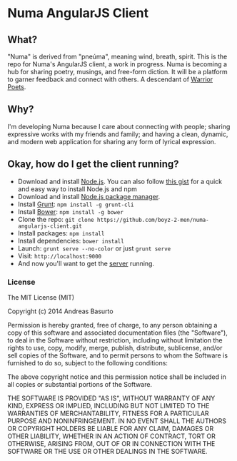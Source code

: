 # Numa AngularJS Client

## What?
"Numa" is derived from "pneúma", meaning wind, breath, spirit. This is the repo for Numa's AngularJS client, a work in progress. Numa is becoming a hub for sharing poetry, musings, and free-form diction. It will be a platform to garner feedback and connect with others. A descendant of [Warrior Poets](https://github.com/trance-with-me/Warrior-Poets).

## Why?
I'm developing Numa because I care about connecting with people; sharing expressive works with my friends and family; and having a clean, dynamic, and modern web application for sharing any form of lyrical expression.

## Okay, how do I get the client running?
* Download and install [Node.js](http://www.nodejs.org/download/). You can also follow [this gist](https://gist.github.com/isaacs/579814) for a quick and easy way to install Node.js and npm
* Download and install [Node.js package manager](https://github.com/npm/npm).
* Install [Grunt](http://gruntjs.com/): `npm install -g grunt-cli`
* Install [Bower](http://bower.io/): `npm install -g bower`
* Clone the repo: `git clone https://github.com/boyz-2-men/numa-angularjs-client.git`
* Install packages: `npm install`
* Install dependencies: `bower install`
* Launch: `grunt serve --no-color` or just `grunt serve`
* Visit: `http://localhost:9000`
* And now you'll want to get the [server](https://github.com/boyz-2-men/numa-restful-api) running.

### License

The MIT License (MIT)

Copyright (c) 2014 Andreas Basurto

Permission is hereby granted, free of charge, to any person obtaining a copy
of this software and associated documentation files (the "Software"), to deal
in the Software without restriction, including without limitation the rights
to use, copy, modify, merge, publish, distribute, sublicense, and/or sell
copies of the Software, and to permit persons to whom the Software is
furnished to do so, subject to the following conditions:

The above copyright notice and this permission notice shall be included in all
copies or substantial portions of the Software.

THE SOFTWARE IS PROVIDED "AS IS", WITHOUT WARRANTY OF ANY KIND, EXPRESS OR
IMPLIED, INCLUDING BUT NOT LIMITED TO THE WARRANTIES OF MERCHANTABILITY,
FITNESS FOR A PARTICULAR PURPOSE AND NONINFRINGEMENT. IN NO EVENT SHALL THE
AUTHORS OR COPYRIGHT HOLDERS BE LIABLE FOR ANY CLAIM, DAMAGES OR OTHER
LIABILITY, WHETHER IN AN ACTION OF CONTRACT, TORT OR OTHERWISE, ARISING FROM,
OUT OF OR IN CONNECTION WITH THE SOFTWARE OR THE USE OR OTHER DEALINGS IN THE
SOFTWARE.